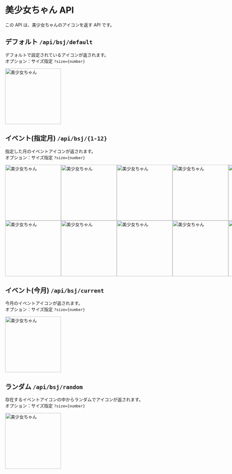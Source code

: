 # 美少女ちゃん API

この API は、美少女ちゃんのアイコンを返す API です。

## デフォルト `/api/bsj/default`

デフォルトで設定されているアイコンが返されます。  
オプション：サイズ指定 `?size={number}`

<img alt="美少女ちゃん" src="https://bsj-api.vercel.app/api/bsj/default" width="180" height="180">

## イベント(指定月) `/api/bsj/{1-12}`

指定した月のイベントアイコンが返されます。  
オプション：サイズ指定 `?size={number}`

<div style="display:flex;" align="left">
    <img alt="美少女ちゃん" src="https://bsj-api.vercel.app/api/bsj/1" width="180" height="180">
    <img alt="美少女ちゃん" src="https://bsj-api.vercel.app/api/bsj/2" width="180" height="180">
    <img alt="美少女ちゃん" src="https://bsj-api.vercel.app/api/bsj/3" width="180" height="180">
    <img alt="美少女ちゃん" src="https://bsj-api.vercel.app/api/bsj/4" width="180" height="180">
    <img alt="美少女ちゃん" src="https://bsj-api.vercel.app/api/bsj/5" width="180" height="180">
    <img alt="美少女ちゃん" src="https://bsj-api.vercel.app/api/bsj/6" width="180" height="180">
</div>
<div style="display:flex;" align="left">
    <img alt="美少女ちゃん" src="https://bsj-api.vercel.app/api/bsj/7" width="180" height="180">
    <img alt="美少女ちゃん" src="https://bsj-api.vercel.app/api/bsj/8" width="180" height="180">
    <img alt="美少女ちゃん" src="https://bsj-api.vercel.app/api/bsj/9" width="180" height="180">
    <img alt="美少女ちゃん" src="https://bsj-api.vercel.app/api/bsj/10" width="180" height="180">
    <img alt="美少女ちゃん" src="https://bsj-api.vercel.app/api/bsj/11" width="180" height="180">
    <img alt="美少女ちゃん" src="https://bsj-api.vercel.app/api/bsj/12" width="180" height="180">
</div>

## イベント(今月) `/api/bsj/current`

今月のイベントアイコンが返されます。  
オプション：サイズ指定 `?size={number}`

<img alt="美少女ちゃん" src="https://bsj-api.vercel.app/api/bsj/current" width="180" height="180">

## ランダム `/api/bsj/random`

存在するイベントアイコンの中からランダムでアイコンが返されます。  
オプション：サイズ指定 `?size={number}`

<img alt="美少女ちゃん" src="https://bsj-api.vercel.app/api/bsj/random" width="180" height="180">
